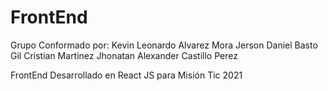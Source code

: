 # FrontEnd

Grupo Conformado por:
Kevin Leonardo Alvarez Mora
Jerson Daniel Basto Gil
Cristian Martinez
Jhonatan Alexander Castillo Perez


FrontEnd Desarrollado en React JS para Misión Tic 2021

